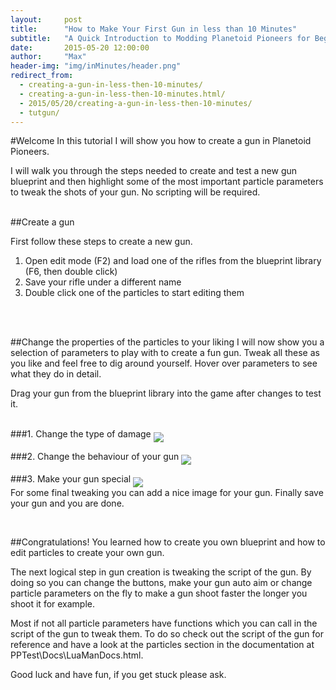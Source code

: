 ```yaml
---
layout:     post
title:      "How to Make Your First Gun in less than 10 Minutes"
subtitle:   "A Quick Introduction to Modding Planetoid Pioneers for Beginners"
date:       2015-05-20 12:00:00
author:     "Max"
header-img: "img/inMinutes/header.png"
redirect_from:
  - creating-a-gun-in-less-then-10-minutes/
  - creating-a-gun-in-less-then-10-minutes.html/
  - 2015/05/20/creating-a-gun-in-less-then-10-minutes/
  - tutgun/
---
```



#Welcome
In this tutorial I will show you how to create a gun in Planetoid Pioneers.

I will walk you through the steps needed to create and test a new gun blueprint and then highlight some of the most important particle parameters to tweak the shots of your gun. No scripting will be required.
<br>
<br>

<!--
#Creating the gun
First we will create the blueprint for your new gun. That means we will choose a picture and a name and then see how to test the gun.
<br>
<br>

###1. Load a rifle from the game
<img src="{{ site.baseurl }}/img/inMinutes/1.png" align = "middle">
<br>
Enter edit mode with F2.
<br>
<br>

###2. Change the look of your gun
<img src="{{ site.baseurl }}/img/inMinutes/changeTex.png" align = "middle">
<br>
The image has to be in a horizontal position like the original image of the gun.
<br>
<br>

###3. Save your rifle under a different name
<img src="{{ site.baseurl }}/img/inMinutes/2.png" align = "middle">
<br>
Make sure the new name starts with "Tool".
<br>

###4. Test your gun
<img src="{{ site.baseurl }}/img/inMinutes/drag2.png" align = "middle">
<br>
Just drag and drop. Repeat this step whenever you change something.
<br>

###5. Choose your bullets to edit
<img src="{{ site.baseurl }}/img/inMinutes/3.png" align = "middle">
<br>

###6. Live preview your changes
<img src="{{ site.baseurl }}/img/inMinutes/4.png" align = "middle">
<br>


<br>
-->

##Create a gun
<img src="{{ site.baseurl }}/img/inMinutes/newBP.PNG" height="0" width="160"  align="right">

First follow these steps to create a new gun.
<br>

<ol>
   <li>Open edit mode (F2) and load one of the rifles from the blueprint library (F6, then double click)</li>
   <li>Save your rifle under a different name</li>
   <li>Double click one of the particles to start editing them</li>
</ol>

<br>
<br>

##Change the properties of the particles to your liking
I will now show you a selection of parameters to play with to create a fun gun. Tweak all these as you like and feel free to dig around yourself. Hover over parameters to see what they do in detail.

Drag your gun from the blueprint library into the game after changes to test it.
<br>
<br>

###1. Change the type of damage
<img src="{{ site.baseurl }}/img/inMinutes/5c.png" align = "middle">
<br>

<!--
###2. Change look of the shots
<img src="{{ site.baseurl }}/img/inMinutes/7.png" align = "middle">
<br>
-->

###2. Change the behaviour of your gun
<img src="{{ site.baseurl }}/img/inMinutes/6c.png" align = "middle">
<br>

###3. Make your gun special
<img src="{{ site.baseurl }}/img/inMinutes/8c.png" align = "middle">
<br>
For some final tweaking you can add a nice image for your gun.
Finally save your gun and you are done.


<br>

##Congratulations!
You learned how to create you own blueprint and how to edit particles to create your own gun.

The next logical step in gun creation is tweaking the script of the gun. By doing so you can change the buttons, make your gun auto aim or change particle parameters on the fly to make a gun shoot faster the longer you shoot it for example.

Most if not all particle parameters have functions which you can call in the script of the gun to tweak them. To do so check out the script of the gun for reference and have a look at the particles section in the documentation at PPTest\Docs\LuaManDocs.html.

Good luck and have fun, if you get stuck please ask.

